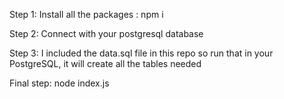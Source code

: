 Step 1: Install all the packages : npm i 

Step 2: Connect with your postgresql database 

Step 3: I included the data.sql file in this repo so run that in your PostgreSQL, it will create all the tables needed

Final step: node index.js
